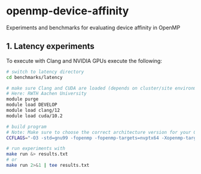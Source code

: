 # openmp-device-affinity
Experiments and benchmarks for evaluating device affinity in OpenMP

## 1. Latency experiments
To execute with Clang and NVIDIA GPUs execute the following:
```bash
# switch to latency directory
cd benchmarks/latency

# make sure Clang and CUDA are loaded (depends on cluster/site environment)
# Here: RWTH Aachen University
module purge
module load DEVELOP
module load clang/12
module load cuda/10.2

# build program
# Note: Make sure to choose the correct architecture version for your GPU (e.g. sm_70 for Volta, sm_60 for Pascal)
CCFLAGS="-O3 -std=gnu99 -fopenmp -fopenmp-targets=nvptx64 -Xopenmp-target -march=sm_70" make

# run experiments with
make run &> results.txt
# or
make run 2>&1 | tee results.txt
```
